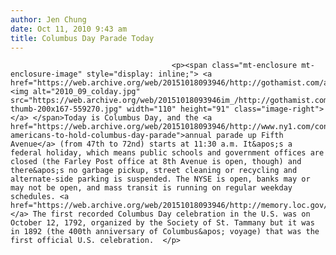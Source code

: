 ```yaml
---
author: Jen Chung
date: Oct 11, 2010 9:43 am
title: Columbus Day Parade Today
---
```


	
										<p><span class="mt-enclosure mt-enclosure-image" style="display: inline;"> <a href="https://web.archive.org/web/20151018093946/http://gothamist.com/attachments/jen/2010_09_colday.jpg"> <img alt="2010_09_colday.jpg" src="https://web.archive.org/web/20151018093946im_/http://gothamist.com/assets_c/2010/10/2010_09_colday-thumb-200x167-559270.jpg" width="110" height="91" class="image-right"> </a> </span>Today is Columbus Day, and the <a href="https://web.archive.org/web/20151018093946/http://www.ny1.com/content/top_stories/126899/italian-americans-to-hold-columbus-day-parade">annual parade up Fifth Avenue</a> (from 47th to 72nd) starts at 11:30 a.m. It&apos;s a federal holiday, which means public schools and government offices are closed (the Farley Post office at 8th Avenue is open, though) and there&apos;s no garbage pickup, street cleaning or recycling and alternate-side parking is suspended. The NYSE is open, banks may or may not be open, and mass transit is running on regular weekday schedules. <a href="https://web.archive.org/web/20151018093946/http://memory.loc.gov/ammem/today/oct12.html">Factoids:</a> The first recorded Columbus Day celebration in the U.S. was on October 12, 1792, organized by the Society of St. Tammany but it was in 1892 (the 400th anniversary of Columbus&apos; voyage) that was the first official U.S. celebration.  </p>					
										
									
				